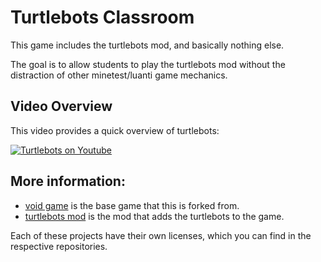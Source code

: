 # Turtlebots Classroom

This game includes the turtlebots mod, and basically nothing else. 

The goal is to allow students to play the turtlebots mod without the distraction of other minetest/luanti game mechanics.

## Video Overview

This video provides a quick overview of turtlebots:

[![Turtlebots on Youtube](mods/turtlebots/images/turtlebots-youtube-thumbnail.jpg)](https://www.youtube.com/watch?v=UR30MB3449k)

## More information:

- [void game](https://git.0x7be.net/dirk/void) is the base game that this is forked from.
- [turtlebots mod](https://github.com/jmole/turtlebots) is the mod that adds the turtlebots to the game.

Each of these projects have their own licenses, which you can find in the respective repositories.